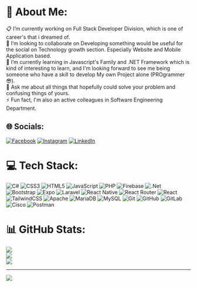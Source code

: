 # 💫 About Me:
📋 I’m currently working on Full Stack Developer Division, which is one of career's that i dreamed of.<br>👯 I’m looking to collaborate on Developing something would be useful for the social on Technology growth section. Especially Website and Mobile Application based.<br>🌱 I’m currently learning in Javascript's Family and .NET Framework which is kind of interesting to learn, and I'm looking forward to see me being someone who have a skill to develop My own Project alone (PROgrammer 😎).<br>💬 Ask me about all things that hopefully could solve your problem and confusing things of yours.<br>⚡ Fun fact, I'm also an active colleagues in Software Engineering Department.


## 🌐 Socials:
[![Facebook](https://img.shields.io/badge/Facebook-%231877F2.svg?logo=Facebook&logoColor=white)](https://facebook.com/Abhe) [![Instagram](https://img.shields.io/badge/Instagram-%23E4405F.svg?logo=Instagram&logoColor=white)](https://instagram.com/@abhisanna_) [![LinkedIn](https://img.shields.io/badge/LinkedIn-%230077B5.svg?logo=linkedin&logoColor=white)](https://linkedin.com/in/Abhisanna) 

# 💻 Tech Stack:
![C#](https://img.shields.io/badge/c%23-%23239120.svg?style=flat&logo=csharp&logoColor=white) ![CSS3](https://img.shields.io/badge/css3-%231572B6.svg?style=flat&logo=css3&logoColor=white) ![HTML5](https://img.shields.io/badge/html5-%23E34F26.svg?style=flat&logo=html5&logoColor=white) ![JavaScript](https://img.shields.io/badge/javascript-%23323330.svg?style=flat&logo=javascript&logoColor=%23F7DF1E) ![PHP](https://img.shields.io/badge/php-%23777BB4.svg?style=flat&logo=php&logoColor=white) ![Firebase](https://img.shields.io/badge/firebase-%23039BE5.svg?style=flat&logo=firebase) ![.Net](https://img.shields.io/badge/.NET-5C2D91?style=flat&logo=.net&logoColor=white) ![Bootstrap](https://img.shields.io/badge/bootstrap-%238511FA.svg?style=flat&logo=bootstrap&logoColor=white) ![Expo](https://img.shields.io/badge/expo-1C1E24?style=flat&logo=expo&logoColor=#D04A37) ![Laravel](https://img.shields.io/badge/laravel-%23FF2D20.svg?style=flat&logo=laravel&logoColor=white) ![React Native](https://img.shields.io/badge/react_native-%2320232a.svg?style=flat&logo=react&logoColor=%2361DAFB) ![React Router](https://img.shields.io/badge/React_Router-CA4245?style=flat&logo=react-router&logoColor=white) ![React](https://img.shields.io/badge/react-%2320232a.svg?style=flat&logo=react&logoColor=%2361DAFB) ![TailwindCSS](https://img.shields.io/badge/tailwindcss-%2338B2AC.svg?style=flat&logo=tailwind-css&logoColor=white) ![Apache](https://img.shields.io/badge/apache-%23D42029.svg?style=flat&logo=apache&logoColor=white) ![MariaDB](https://img.shields.io/badge/MariaDB-003545?style=flat&logo=mariadb&logoColor=white) ![MySQL](https://img.shields.io/badge/mysql-4479A1.svg?style=flat&logo=mysql&logoColor=white) ![Git](https://img.shields.io/badge/git-%23F05033.svg?style=flat&logo=git&logoColor=white) ![GitHub](https://img.shields.io/badge/github-%23121011.svg?style=flat&logo=github&logoColor=white) ![GitLab](https://img.shields.io/badge/gitlab-%23181717.svg?style=flat&logo=gitlab&logoColor=white) ![Cisco](https://img.shields.io/badge/cisco-%23049fd9.svg?style=flat&logo=cisco&logoColor=black) ![Postman](https://img.shields.io/badge/Postman-FF6C37?style=flat&logo=postman&logoColor=white)
# 📊 GitHub Stats:
![](https://github-readme-stats.vercel.app/api?username=abhisanna&theme=aura_dark&hide_border=true&include_all_commits=true&count_private=false)<br/>
![](https://github-readme-streak-stats.herokuapp.com/?user=abhisanna&theme=aura_dark&hide_border=true)<br/>
![](https://github-readme-stats.vercel.app/api/top-langs/?username=abhisanna&theme=aura_dark&hide_border=true&include_all_commits=true&count_private=false&layout=compact)

---
[![](https://visitcount.itsvg.in/api?id=abhisanna&icon=3&color=1)](https://visitcount.itsvg.in)

<!-- Proudly created with GPRM ( https://gprm.itsvg.in ) -->
